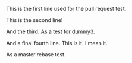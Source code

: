 This is the first line used for the pull request test.

This is the second line!

And the third. As a test for dummy3.

And a final fourth line. This is it. I mean it.

As a master rebase test.
